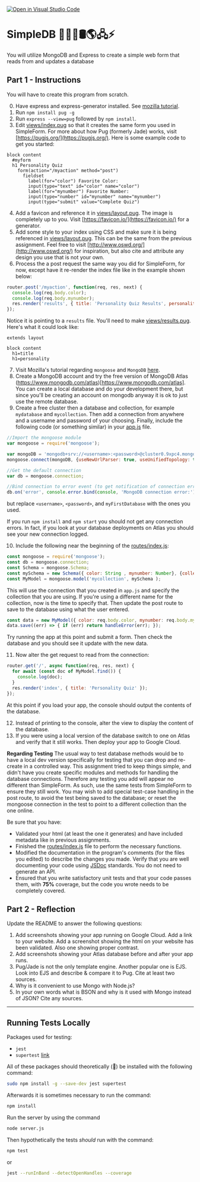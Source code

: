 [![Open in Visual Studio Code](https://classroom.github.com/assets/open-in-vscode-718a45dd9cf7e7f842a935f5ebbe5719a5e09af4491e668f4dbf3b35d5cca122.svg)](https://classroom.github.com/online_ide?assignment_repo_id=12534331&assignment_repo_type=AssignmentRepo)
# SimpleDB 💽🌐💾🛢️🌎🖧⚡

You will utilize MongoDB and Express to create a simple web form that reads from and updates a database

## Part 1 - Instructions

You will have to create this program from scratch.

0. Have express and express-generator installed. See [mozilla tutorial](https://developer.mozilla.org/en-US/docs/Learn/Server-side/Express_Nodejs/development_environment).
1. Run `npm install pug -g`
2. Run `express --view=pug` followed by `npm install`.
3. Edit [views/index.pug](views/index.pug) so that it creates the same form you used in SimpleForm. For more about how Pug (formerly Jade) works, visit [https://pugjs.org/](https://pugjs.org/). Here is some example code to get you started:

```pug
block content
  #myform
  h1 Personality Quiz
    form(action="/myaction" method="post")
      fieldset
        label(for="color") Favorite Color:
        input(type="text" id="color" name="color")
        label(for="mynumber") Favorite Number:
        input(type="number" id="mynumber" name="mynumber")
        input(type="submit" value="Complete Quiz")
```

4. Add a favicon and reference it in [views/layout.pug](views/layout.pug). The image is completely up to you. Visit [https://favicon.io/](https://favicon.io/) for a generator.
5. Add some style to your index using CSS and make sure it is being referenced in [views/layout.pug](views/layout.pug). This can be the same from the previous assignment. Feel free to visit [http://www.oswd.org/](http://www.oswd.org/) for inspiration, but also cite and attribute any design you use that is not your own.
6. Process the a post request the same way you did for SimpleForm, for now, except have it re-render the index file like in the example shown below:

```javascript
router.post('/myaction', function(req, res, next) {
  console.log(req.body.color);
  console.log(req.body.mynumber);
  res.render('results', { title: 'Personality Quiz Results', personality: "You like pizza" });
});
```

Notice it is pointing to a `results` file. You'll need to make [views/results.pug](views/results.pug). Here's what it could look like:

```pug
extends layout

block content
  h1=title
  h1=personality
```

7. Visit Mozilla's tutorial regarding `mongoose` and `MongoDB` [here](https://developer.mozilla.org/en-US/docs/Learn/Server-side/Express_Nodejs/mongoose).
8. Create a MongoDB account and try the free version of MongoDB Atlas (https://www.mongodb.com/atlas)[https://www.mongodb.com/atlas]. You can create a local database and do your development there, but since you'll be creating an account on mongodb anyway it is ok to just use the remote database.
9. Create a free cluster then a database and collection, for example `mydatabase` and `mycollection`. Then add a connection from anywhere and a username and password of your choosing. Finally, include the following code (or something similar) in your [app.js](app.js) file.

```javascript
//Import the mongoose module
var mongoose = require('mongoose');

var mongoDB = 'mongodb+srv://<username>:<password>@cluster0.9xpc4.mongodb.net/myFirstDatabase?retryWrites=true&w=majority';
mongoose.connect(mongoDB, {useNewUrlParser: true, useUnifiedTopology: true});

//Get the default connection
var db = mongoose.connection;

//Bind connection to error event (to get notification of connection errors)
db.on('error', console.error.bind(console, 'MongoDB connection error:'));
```

but replace `<username>`, `<password>`, and `myFirstDatabase` with the ones you used.

If you run `npm install` and `npm start` you should not get any connection errors. In fact, if you look at your database deployments on Atlas you should see your new connection logged.

10. Include the following near the beginning of the [routes/index.js](routes/index.js):

```javascript
const mongoose = require('mongoose');
const db = mongoose.connection;
const Schema = mongoose.Schema;
const mySchema = new Schema({ color: String , mynumber: Number}, {collection: 'mycollection'});
const MyModel = mongoose.model('mycollection', mySchema );
```

This will use the connection that you created in `app.js` and specify the collection that you are using. If you're using a different name for the collection, now is the time to specify that. Then update the post route to save to the database using what the user entered.

```javascript
const data = new MyModel({ color: req.body.color, mynumber: req.body.mynumber });
data.save((err) => { if (err) return handleError(err); });
```

Try running the app at this point and submit a form. Then check the database and you should see it update with the new data.

11. Now alter the get request to read from the connection:

```javascript
router.get('/', async function(req, res, next) {
  for await (const doc of MyModel.find()) {
    console.log(doc); 
  }
  res.render('index', { title: 'Personality Quiz' });
});
```

  At this point if you load your app, the console should output the contents of the database.

12. Instead of printing to the console, alter the view to display the content of the database.
13. If you were using a local version of the database switch to one on Atlas and verify that it still works. Then deploy your app to Google Cloud.

**Regarding Testing**
The usual way to test database methods would be to have a local dev version specifically for testing that you can drop and re-create in a controlled way. This assignment tried to keep things simple, and didn't have you create specific modules and methods for handling the database connections. Therefore any testing you add will appear no different than SimpleForm. As such, use the same tests from SimpleForm to ensure they still work. You may wish to add special test-case handling in the post route, to avoid the test being saved to the database; or reset the mongoose connection in the test to point to a different collection than the one online.

Be sure that you have:
* Validated your html (at least the one it generates) and have included metadata like in previous assignments.
* Finished the [routes/index.js](routes/index.js) file to perform the necessary functions.
* Modified the documentation in the program's comments (for the files you edited) to describe the changes you made. Verify that you are well documenting your code using [JSDoc](https://www.npmjs.com/package/jsdoc) standards. You do not need to generate an API.
* Ensured that you write satisfactory unit tests and that your code passes them, with **75%** coverage, but the code you wrote needs to be completely covered.

## Part 2 - Reflection
Update the README to answer the following questions:

 1. Add screenshots showing your app running on Google Cloud. Add a link to your website. Add a screenshot showing the html on your website has been validated. Also one showing proper contrast.
 2. Add screenshots showing your Atlas database before and after your app runs.
 3. Pug/Jade is not the only template engine. Another popular one is EJS. Look into EJS and describe & compare it to Pug. Cite at least two sources.
 4. Why is it convenient to use Mongo with Node.js?
 5. In your own words what is BSON and why is it used with Mongo instead of JSON? Cite any sources.

 ---
## Running Tests Locally
 Packages used for testing:
 * `jest`
 * `supertest` [link](https://www.npmjs.com/package/supertest)
 
All of these packages should theoretically (🤞) be installed with the following command:
```bash
sudo npm install -g --save-dev jest supertest
```
Afterwards it is sometimes necessary to run the command:
```bash
npm install
```
Run the server by using the command
```bash
node server.js
```

Then hypothetically the tests *should* run with the command:
```bash
npm test
```
or
```bash
jest --runInBand --detectOpenHandles --coverage
```